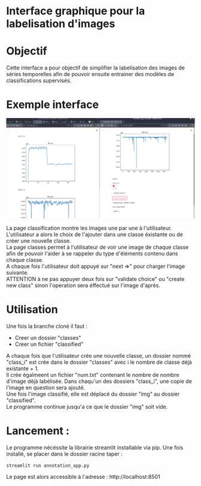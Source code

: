 # Interface graphique pour la labelisation d'images 

Objectif 
========

Cette interface a pour objectif de simplifier la labelisation des images de séries temporelles afin de pouvoir ensuite entrainer des modèles de classifications supervisés.

Exemple interface
=================

![First_page_1](annotation_app.png)

La page classification montre les images une par une à l'utilisateur.  
L'utilisateur a alors le choix de l'ajouter dans une classe éxistante ou de créer une nouvelle classe.  
La page classes permet à l'utilisateur de voir une image de chaque classe afin de pouvoir l'aider à se rappeler du type d'éléments contenu dans chaque classe.  
A chaque fois l'utilisateur doit appuyé sur "next =>" pour charger l'image suivante.  
ATTENTION à ne pas appuyer deux fois sur "validate choice" ou "create new class" sinon l'operation sera éffectué sur l'image d'après.

Utilisation 
=========== 

Une fois la branche cloné il faut : 
- Creer un dossier "classes"  
- Creer un fichier "classified"  

A chaque fois que l'utilisateur crée une nouvelle classe, un dossier nommé "class_i" est crée dans le dossier "classes" avec i le nombre de classe déjà existante + 1.  
Il crée égalmeent un fichier "num.txt" contenant le nombre de nombre d'image déjà labélisée.
Dans chaqu'un des dossiers "class_i", une copie de l'image en question sera ajouté.    
Une fois l'image classifié, elle est déplacé du dossier "img" au dossier "classified".  
Le programme continue jusqu'a ce que le dossier "img" soit vide.

Lancement :
========== 
Le programme nécéssite la librairie streamlit installable via pip.
Une fois installé, se placer dans le dossier racine 
taper :
```
streamlit run annotation_app.py
```

Le page est alors accessible à l'adresse :  http://localhost:8501

